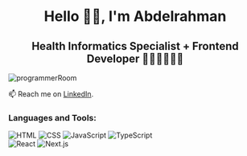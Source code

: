 <h1 style="border-bottom:none" align="center">Hello 👋🏻, I'm Abdelrahman</h1>
<h2 align="center">Health Informatics Specialist + Frontend Developer 👨🏻‍⚕️👨🏻‍💻</h2>

<img
        src="https://user-images.githubusercontent.com/74038190/225813708-98b745f2-7d22-48cf-9150-083f1b00d6c9.gif"
        alt="programmerRoom"
        align="center"
/>

📫 Reach me on [LinkedIn](https://www.linkedin.com/in/abdelrahmanHSalama/).

<h3>Languages and Tools:</h3>
<p>
        <img
        src="https://img.shields.io/badge/html-black?style=for-the-badge&logo=html5&logoColor=%23E34F26"
        alt="HTML"
    />
        <img
        src="https://img.shields.io/badge/css-black?style=for-the-badge&logo=css&logoColor=%23663399"
        alt="CSS"
    />
        <img
        src="https://img.shields.io/badge/javascript-black?style=for-the-badge&logo=javascript&logoColor=%23F7DF1E"
        alt="JavaScript"
    />
        <img
        src="https://img.shields.io/badge/typescript-black?style=for-the-badge&logo=typescript&logoColor=%233178C6"
        alt="TypeScript"
    />
  <br>
    <img
        src="https://img.shields.io/badge/react-black?style=for-the-badge&logo=react&logoColor=%2361DAFB"
        alt="React"
    />
    <img
        src="https://img.shields.io/badge/next.js-black?style=for-the-badge&logo=nextdotjs&logoColor=%23FFFFFF"
        alt="Next.js"
    />
</p>
